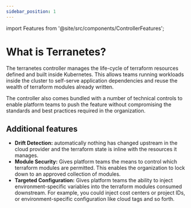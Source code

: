 ```yaml
---
sidebar_position: 1
---
```

import Features from '@site/src/components/ControllerFeatures';

# What is Terranetes?

The terranetes controller manages the life-cycle of terraform resources defined and built inside Kubernetes. This allows teams running workloads inside the cluster to self-serve application dependencies and reuse the wealth of terraform modules already written.

The controller also comes bundled with a number of technical controls to enable platform teams to push the feature without compromising the standards and best practices required in the organization.

<Features/>

## Additional features

* **Drift Detection:** automatically nothing has changed upstream in the cloud provider and the terraform state is inline with the resources it manages.
* **Module Security:** Gives platform teams the means to control which terraform modules are permitted. This enables the organization to lock down to an approved collection of modules.
* **Targeted Configuration:** Gives platform teams the ability to inject environment-specific variables into the terraform modules consumed downstream. For example, you could inject cost centers or project IDs, or environment-specific configuration like cloud tags and so forth.


